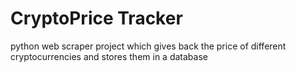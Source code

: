 # CryptoPrice Tracker
 python web scraper project which gives back the price of different cryptocurrencies and stores them in a database

